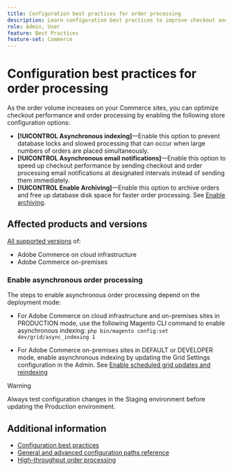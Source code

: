 ```yaml
---
title: Configuration best practices for order processing
description: Learn configuration best practices to improve checkout and order processing performance
role: Admin, User
feature: Best Practices
feature-set: Commerce
---
```

# Configuration best practices for order processing

As the order volume increases on your Commerce sites, you can optimize checkout performance and order processing by enabling the following store configuration options:

- **[!UICONTROL Asynchronous indexing]**—Enable this option to prevent database locks and slowed processing that can occur when large numbers of orders are placed simultaneously. 
- **[!UICONTROL Asynchronous email notifications]**—Enable this option to speed up checkout performance by sending checkout and order processing email notifications at designated intervals instead of sending them immediately.
- **[!UICONTROL Enable Archiving]**—Enable this option to archive orders and free up database disk space for faster order processing. See [Enable archiving](https://docs.magento.com/user-guide/sales/order-archive.html#to-enable-archiving).

## Affected products and versions

[All supported versions](../../../release/versions.md) of:

- Adobe Commerce on cloud infrastructure
- Adobe Commerce on-premises

### Enable asynchronous order processing

The steps to enable asynchronous order processing depend on the deployment mode:

- For Adobe Commerce on cloud infrastructure and on-premises sites in PRODUCTION mode, use the following Magento CLI command to enable asynchronous indexing: `php bin/magento config:set dev/grid/async_indexing 1`

- For Adobe Commerce on-premises sites in DEFAULT or DEVELOPER mode, enable asynchronous indexing by updating the Grid Settings configuration in the Admin. See [Enable scheduled grid updates and reindexing](https://docs.magento.com/user-guide/sales/order-grid-updates-schedule.html#enable-scheduled-grid-updates-and-reindexing)

>[!WARNING]
>
>Always test configuration changes in the Staging environment before updating the Production environment.

## Additional information

- [Configuration best practices](../../../performance/configuration.md)
- [General and advanced configuration paths reference](../../../configuration/reference/config-reference-general.md)
- [High-throughput order processing](../../../performance/high-throughput-order-processing.md)

